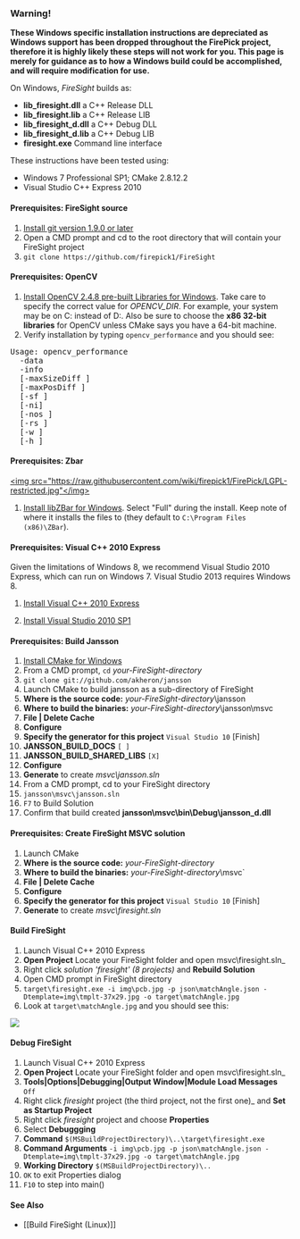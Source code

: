 ### Warning!

**These Windows specific installation instructions are depreciated as Windows support has been dropped throughout the FirePick project, therefore it is highly likely these steps will not work for you. This page is merely for guidance as to how a Windows build could be accomplished, and will require modification for use.** 

On Windows, _FireSight_ builds as:
* **lib_firesight.dll** a C++ Release DLL
* **lib_firesight.lib** a C++ Release LIB
* **lib_firesight_d.dll** a C++ Debug DLL
* **lib_firesight_d.lib** a C++ Debug LIB
* **firesight.exe** Command line interface

These instructions have been tested using:
* Windows 7 Professional SP1; CMake 2.8.12.2
* Visual Studio C++ Express 2010

#### Prerequisites: FireSight source
1. [Install git version 1.9.0 or later](http://git-scm.com/download/win)
1. Open a CMD prompt and cd to the root directory that will contain your FireSight project
1. `git clone https://github.com/firepick1/FireSight`

#### Prerequisites: OpenCV
1. [Install OpenCV 2.4.8 pre-built Libraries for Windows](http://docs.opencv.org/doc/tutorials/introduction/windows_install/windows_install.html). Take care to specify the correct value for _OPENCV_DIR_. For example, your system may be on C: instead of D:. Also be sure to choose the **x86 32-bit libraries** for OpenCV unless CMake says you have a 64-bit machine.
1. Verify installation by typing `opencv_performance` and you should see:
<pre>
Usage: opencv_performance
  -data <classifier_directory_name>
  -info <collection_file_name>
  [-maxSizeDiff <max_size_difference = 1.500000>]
  [-maxPosDiff <max_position_difference = 0.300000>]
  [-sf <scale_factor = 1.200000>]
  [-ni]
  [-nos <number_of_stages = -1>]
  [-rs <roc_size = 40>]
  [-w <sample_width = 24>]
  [-h <sample_height = 24>]
</pre>

#### Prerequisites: Zbar

<a href="https://github.com/firepick1/FirePick/wiki/LGPL-Restricted"><img src="https://raw.githubusercontent.com/wiki/firepick1/FirePick/LGPL-restricted.jpg"</img></a>

1.  [Install libZBar for Windows](http://sourceforge.net/projects/zbar/files/zbar/0.10/zbar-0.10-setup.exe/download).  Select "Full" during the install.  Keep note of where it installs the files to (they default to `C:\Program Files (x86)\ZBar`).

#### Prerequisites: Visual C++ 2010 Express
Given the limitations of Windows 8, we recommend Visual Studio 2010 Express, which can run on Windows 7. Visual Studio 2013 requires Windows 8.

1. [Install Visual C++ 2010 Express](http://www.visualstudio.com/en-us/downloads/download-visual-studio-vs#DownloadFamilies_4)

1. [Install Visual Studio 2010 SP1](http://www.microsoft.com/en-us/download/details.aspx?id=23691)

#### Prerequisites: Build Jansson
1. [Install CMake for Windows](http://www.cmake.org/cmake/resources/software.html)
1. From a CMD prompt, `cd` _your-FireSight-directory_
1. `git clone git://github.com/akheron/jansson`
1. Launch CMake to build jansson as a sub-directory of FireSight
1. **Where is the source code:** _your-FireSight-directory_\jansson
1. **Where to build the binaries:** _your-FireSight-directory_\jansson\msvc
1. **File | Delete Cache**
1. **Configure**
1. **Specify the generator for this project** `Visual Studio 10` [Finish]
1. **JANSSON_BUILD_DOCS** `[ ]`
1. **JANSSON_BUILD_SHARED_LIBS** `[X]`
1. **Configure**
1. **Generate** to create _msvc\jansson.sln_
1. From a CMD prompt, cd to your FireSight directory
1. `jansson\msvc\jansson.sln`
1. `F7` to Build Solution
1. Confirm that build created **jansson\msvc\bin\Debug\jansson_d.dll**

#### Prerequisites: Create FireSight MSVC solution
1. Launch CMake
1. **Where is the source code:** _your-FireSight-directory_
1. **Where to build the binaries:** _your-FireSight-directory_\msvc`
1. **File | Delete Cache**
1. **Configure**
1. **Specify the generator for this project** `Visual Studio 10` [Finish]
1. **Generate** to create _msvc\firesight.sln_

#### Build FireSight
1. Launch Visual C++ 2010 Express
1. **Open Project** Locate your FireSight folder and open msvc\firesight.sln_
1. Right click _solution 'firesight' (8 projects)_ and **Rebuild Solution**
1. Open CMD prompt in FireSight directory
1. `target\firesight.exe -i img\pcb.jpg -p json\matchAngle.json -Dtemplate=img\tmplt-37x29.jpg -o target\matchAngle.jpg`
1. Look at `target\matchAngle.jpg` and you should see this:
<img src="https://github.com/firepick1/FireSight/blob/master/img/matchCCOEFF_NORMED-input.jpg?raw=true">

#### Debug FireSight
1. Launch Visual C++ 2010 Express
1. **Open Project** Locate your FireSight folder and open msvc\firesight.sln_
1. **Tools|Options|Debugging|Output Window|Module Load Messages** `Off` 
1. Right click _firesight_ project (the third project, not the first one)_ and **Set as Startup Project**
1. Right click _firesight_ project and choose **Properties**
1. Select **Debuggging**
1. **Command** `$(MSBuildProjectDirectory)\..\target\firesight.exe`
1. **Command Arguments** `-i img\pcb.jpg -p json\matchAngle.json -Dtemplate=img\tmplt-37x29.jpg -o target\matchAngle.jpg`
1. **Working Directory** `$(MSBuildProjectDirectory)\..`
1. `OK` to exit Properties dialog
1. `F10` to step into main()

#### See Also
* [[Build FireSight (Linux)]]
